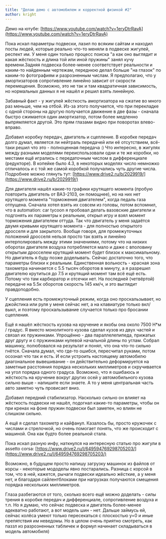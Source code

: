```yaml
---
title: "Делаю демо с автомобилем и корректной физикой #2"
author: kright
---
```

Демо на ютубе: [https://www.youtube.com/watch?v=1eryDtrRavA](https://www.youtube.com/watch?v=1eryDtrRavA)

Пока искал параметры подвески, лазил по всяким сайтам и находил посты людей, которые реально что-то меняли в подвеске жигулей, респект им. У меня один только процесс поиска "а как оно выглядит и какая жёсткость и длина той или иной пружины" занял кучу времени.Задняя подвеска более-менее соответствует реальности и каким-то найденным чертежам, переднюю делал больше "на глазок" по каким-то фотографиям и разрозненным числам. Я предполагаю, что у амортизаторов сопротивление линейно зависит от скорости перемещения. Возможно, это не так и там квадратичная зависимость, но нормальных данных я не нашёл и решил взять линейную.

Забавный факт - у жигулей жёсткость амортизатора на сжатие во много раз меньше, чем на отбой. Из-за этого получается, что при перекладке с одной стороны на другую получается движение в две фазы - сначала быстро сжимается один амортизатор, потом более медленно выпрямляется другой. Это прям глазами видно при поворотах влево-вправо.

Добавил коробку передач, двигатель и сцепление. В коробке передач долго думал, является ли нейтраль передачей или её отсутствием, всё-таки решил что это - полноценная передача :)
Что интересно, в жигулях между разными моделями переиспользовали одни и те же коробки, но местами ещё игрались с передаточным числом в дифференциале (редукторе). В копейке было 4.3, в некоторых моделях число немножко отличалось и с той же самой коробкой получались чуть другие числа.
Подробнее можно глянуть тут: [https://www.drive2.ru/b/2029919/](https://www.drive2.ru/b/2029919/)

Для двигателя нашёл какие-то графики крутящего момента (пробую повторить двигатель от ВАЗ-2103, он помощнее), но на них нет крутящего момента "торможения двигателем", когда педаль газа отпущена. Сначала хотел взять их совсем из головы, потом вспомнил, что в automation: car tycoon я пробовал делать вазовские двигатели и подгонять их параметры к реальным, открыл игру и взял момент торможения двигателем оттуда. Так что двигатель у меня задаётся двумя кривыми крутящего момента - для полностью открытого дросселя и для закрытого. Вообще говоря, для промежуточных положений дросселя нельзя просто так взять и линейно интерполировать между этими значениями, потому что на низких оборотах двигателя воздуха потребляется мало и даже с вполовину открытым дросселем крутящий момент будет близок к максимальному. Но двигатель я буду позже доделывать. Сейчас достаточно того, что параметры близки к реальным. Единственная вольность - красная зона тахометра начинается с 5.5 тысяч оборотов в минуту, а я разрешил двигателю крутиться до 7.5 и крутящий момент там всё ещё есть. Потому что там карбюратор и отсечки нет. На последней (четвёртой) передаче на 5.5к оборотов скорость 145 км/ч, и это выглядит правдоподобно.

У сцепления есть промежуточный режим, когда оно проскальзывает, но джойстика или руля у меня сейчас нет, а на клавиатуре только вкл/выкл, и поэтому проскальзывание случается только про бросании сцепления.

Ещё я нашёл жёсткость кузова на кручение и якобы она около 7500 Н*м / градус. Я вместо монолитного кузова сделал кузов из двух частей и связал их пружинками. Упрощённо - два параллелепипеда, прижатых друг другу и с пружинками нулевой начальной длины по углам. Собрал машинку, полюбовался на результат и понял, что она что-то сильно гнётся. Сначала думал, что где-то ошибся, пересчитал руками, потом осознал что так и есть. И если устроить настоящему автомобилю диагональное вывешивание - он действительно деформируется на заметные расстояния порядка нескольких миллиметров и скручивается на угол порядка одного градуса. Возможно, что я ошибаюсь и жёсткость на кручение вокруг других осей у автомобильного кузова сильно выше - напишите если знаете. А то у меня центральная часть авто заметно чуть провисает вниз.

Добавил передний стабилизатор. Насколько сильно он влияет на жёсткость подвески не нашёл, подогнал какие-то параметры, чтобы он при кренах на фоне пружин подвески был заметен, но влиян не слишком сильно.

А ещё я сделал тахометр и кайфанул. Казалось бы, просто кружочек с числами и стрелочкой, но очень помогает понять, что же происходит с машиной. Она как будто более реальной стала.

Пока искал разную инфу, наткнулся на интересную статью про жигули в assetto corsa: [https://www.drive2.ru/l/649594769298705203/](https://www.drive2.ru/l/649594769298705203/)

Возможно, в будущем просто напишу загрузку машинок из файлов от корсы - некоторые мододелы явно постарались. Разница с корсой в том, что в ней, кажется, рычаги подвески идеально жёсткие, а у меня нет, и благодаря сайлентблоками при нагрузках получаются смещения порядка нескольких миллиметров.

Глаза разбегаются от того, сколько всего ещё можно доделать - силы трения в коробке передач и дифференциале, сопротивление воздуха и т.п. Но я думаю, что сейчас подвеска и двигатель более-менее адекватно работают, а вот модель шин - нет. Дальше займусь ей, сейчас колёса умеют только пересекаться с плоскостью y=0 и иные препятствия им неведомы. Но в целом очень приятно смотреть, как паззл из разрозненных табличек и формул начинает складываться в модель автомобиля)